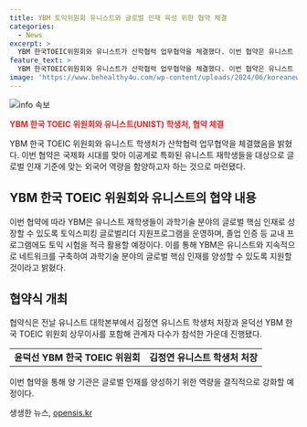 ```yaml
---
title: YBM 토익위원회 유니스트와 글로벌 인재 육성 위한 협약 체결
categories:
  - News
excerpt: >
  YBM 한국TOEIC위원회와 유니스트가 산학협력 업무협약을 체결했다. 이번 협약은 유니스트 재학생들을 대상으로 글로벌 인재 기준에 맞는 외국어 역량을 향상시키기 위해 마련됐다. YBM은 토익스피킹 글로벌리더 지원프로그램을 운영하고, 졸업 인증 등 교내 프로그램에도 토익 시험을 활용할 예정이다. 이 협약을 통해 과학기술 분야의 글로벌 핵심 인재를 양성하기 위한 네트워크 구축과 지원이 강화될 것으로 기대된다. (150자)
feature_text: >
  YBM 한국TOEIC위원회와 유니스트가 산학협력 업무협약을 체결했다. 이번 협약은 유니스트 재학생들을 대상으로 글로벌 인재 기준에 맞는 외국어 역량을 향상시키기 위해 마련됐다. YBM은 토익스피킹 글로벌리더 지원프로그램을 운영하고, 졸업 인증 등 교내 프로그램에도 토익 시험을 활용할 예정이다. 이 협약을 통해 과학기술 분야의 글로벌 핵심 인재를 양성하기 위한 네트워크 구축과 지원이 강화될 것으로 기대된다. (150자)
image: 'https://www.behealthy4u.com/wp-content/uploads/2024/06/koreanews.jpg'
---
```


<p><img src="https://www.behealthy4u.com/wp-content/uploads/2024/06/koreanews.jpg" alt="info 속보" /></p>

<p><b><span style="color: #ee2323;">YBM 한국 TOEIC 위원회와 유니스트(UNIST) 학생처, 협약 체결</span></b></p>

<p data-ke-size="size16">YBM 한국 TOEIC 위원회와 유니스트 학생처가 산학협력 업무협약을 체결했음을 밝혔다. 이번 협약은 국제화 시대를 맞아 이공계로 특화된 유니스트 재학생들을 대상으로 글로벌 인재 기준에 맞는 외국어 역량을 함양하고자 하는 것으로 마련됐다.</p>

<h2 data-ke-size="size26">YBM 한국 TOEIC 위원회와 유니스트의 협약 내용</h2>

<p data-ke-size="size16">이번 협약에 따라 YBM은 유니스트 재학생들이 과학기술 분야의 글로벌 핵심 인재로 성장할 수 있도록 토익스피킹 글로벌리더 지원프로그램을 운영하며, 졸업 인증 등 교내 프로그램에도 토익 시험을 적극 활용할 예정이다. 이를 통해 YBM은 유니스트와 지속적으로 네트워크를 구축하여 과학기술 분야의 글로벌 핵심 인재를 양성할 수 있도록 지원할 것이라고 밝혔다.</p>

<h2 data-ke-size="size26">협약식 개최</h2>

<p data-ke-size="size16">협약식은 전날 유니스트 대학본부에서 김정연 유니스트 학생처 처장과 윤덕선 YBM 한국 TOEIC 위원회 상무이사를 포함해 관계자 다수가 참석한 가운데 진행됐다.</p>

<table>
   <tbody>
      <tr>
         <td style="text-align: center; height: 17px;"><b>윤덕선 YBM 한국 TOEIC 위원회</b></td>
         <td style="text-align: center; height: 17px;"><b>김정연 유니스트 학생처 처장</b></td>
      </tr>
   </tbody>
</table>

<p data-ke-size="size16">이번 협약을 통해 양 기관은 글로벌 인재를 양성하기 위한 역량을 결직적으로 강화할 예정이다.</p>
생생한 뉴스, <a href="https://opensis.kr" rel="dofollow">opensis.kr</a>


